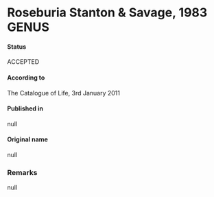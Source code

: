 # Roseburia Stanton & Savage, 1983 GENUS

#### Status
ACCEPTED

#### According to
The Catalogue of Life, 3rd January 2011

#### Published in
null

#### Original name
null

### Remarks
null